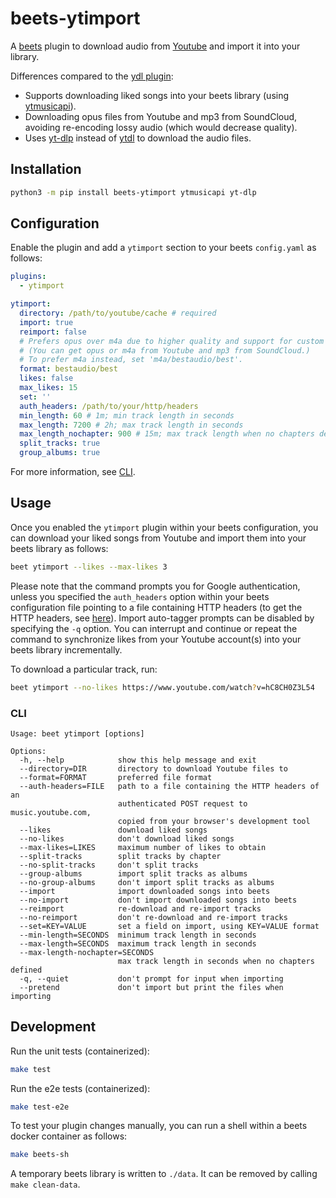 # beets-ytimport

A [beets](https://github.com/beetbox/beets) plugin to download audio from [Youtube](https://www.youtube.com/) and import it into your library.

Differences compared to the [ydl plugin](https://github.com/vmassuchetto/beets-ydl):
* Supports downloading liked songs into your beets library (using [ytmusicapi](https://github.com/sigma67/ytmusicapi)).
* Downloading opus files from Youtube and mp3 from SoundCloud, avoiding re-encoding lossy audio (which would decrease quality).
* Uses [yt-dlp](https://github.com/yt-dlp/yt-dlp) instead of [ytdl](https://github.com/ytdl-org/youtube-dl) to download the audio files.

## Installation

```sh
python3 -m pip install beets-ytimport ytmusicapi yt-dlp
```

## Configuration

Enable the plugin and add a `ytimport` section to your beets `config.yaml` as follows:
```yaml
plugins:
  - ytimport

ytimport:
  directory: /path/to/youtube/cache # required
  import: true
  reimport: false
  # Prefers opus over m4a due to higher quality and support for custom tags.
  # (You can get opus or m4a from Youtube and mp3 from SoundCloud.)
  # To prefer m4a instead, set 'm4a/bestaudio/best'.
  format: bestaudio/best
  likes: false
  max_likes: 15
  set: ''
  auth_headers: /path/to/your/http/headers
  min_length: 60 # 1m; min track length in seconds
  max_length: 7200 # 2h; max track length in seconds
  max_length_nochapter: 900 # 15m; max track length when no chapters defined
  split_tracks: true
  group_albums: true
```

For more information, see [CLI](#cli).

## Usage

Once you enabled the `ytimport` plugin within your beets configuration, you can download your liked songs from Youtube and import them into your beets library as follows:
```sh
beet ytimport --likes --max-likes 3
```

Please note that the command prompts you for Google authentication, unless you specified the `auth_headers` option within your beets configuration file pointing to a file containing HTTP headers (to get the HTTP headers, see [here](https://ytmusicapi.readthedocs.io/en/stable/setup/browser.html#copy-authentication-headers)).
Import auto-tagger prompts can be disabled by specifying the `-q` option.
You can interrupt and continue or repeat the command to synchronize likes from your Youtube account(s) into your beets library incrementally.

To download a particular track, run:
```sh
beet ytimport --no-likes https://www.youtube.com/watch?v=hC8CH0Z3L54
```

### CLI

```
Usage: beet ytimport [options]

Options:
  -h, --help            show this help message and exit
  --directory=DIR       directory to download Youtube files to
  --format=FORMAT       preferred file format
  --auth-headers=FILE   path to a file containing the HTTP headers of an
                        authenticated POST request to music.youtube.com,
                        copied from your browser's development tool
  --likes               download liked songs
  --no-likes            don't download liked songs
  --max-likes=LIKES     maximum number of likes to obtain
  --split-tracks        split tracks by chapter
  --no-split-tracks     don't split tracks
  --group-albums        import split tracks as albums
  --no-group-albums     don't import split tracks as albums
  --import              import downloaded songs into beets
  --no-import           don't import downloaded songs into beets
  --reimport            re-download and re-import tracks
  --no-reimport         don't re-download and re-import tracks
  --set=KEY=VALUE       set a field on import, using KEY=VALUE format
  --min-length=SECONDS  minimum track length in seconds
  --max-length=SECONDS  maximum track length in seconds
  --max-length-nochapter=SECONDS
                        max track length in seconds when no chapters defined
  -q, --quiet           don't prompt for input when importing
  --pretend             don't import but print the files when importing
```

## Development

Run the unit tests (containerized):
```sh
make test
```

Run the e2e tests (containerized):
```sh
make test-e2e
```

To test your plugin changes manually, you can run a shell within a beets docker container as follows:
```sh
make beets-sh
```

A temporary beets library is written to `./data`.
It can be removed by calling `make clean-data`.
